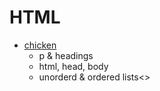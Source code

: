 # HTML
- [chicken](chicken.html)
    - p & headings
    - html, head, body
    - unorderd & ordered lists<>